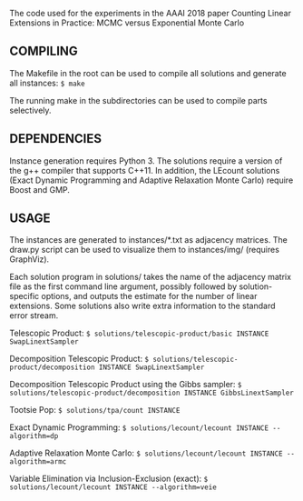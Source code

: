 The code used for the experiments in the AAAI 2018 paper Counting Linear
Extensions in Practice: MCMC versus Exponential Monte Carlo

## COMPILING

The Makefile in the root can be used to compile all solutions and generate all
instances:
```$ make```

The running make in the subdirectories can be used to compile parts
selectively.

## DEPENDENCIES

Instance generation requires Python 3. The solutions require a version of the
g++ compiler that supports C++11. In addition, the LEcount solutions (Exact
Dynamic Programming and Adaptive Relaxation Monte Carlo) require Boost and GMP.

## USAGE

The instances are generated to instances/*.txt as adjacency matrices. The
draw.py script can be used to visualize them to instances/img/ (requires
GraphViz).

Each solution program in solutions/ takes the name of the adjacency matrix file
as the first command line argument, possibly followed by solution-specific
options, and outputs the estimate for the number of linear extensions. Some
solutions also write extra information to the standard error stream.

Telescopic Product:
```$ solutions/telescopic-product/basic INSTANCE SwapLinextSampler```

Decomposition Telescopic Product:
```$ solutions/telescopic-product/decomposition INSTANCE SwapLinextSampler```

Decomposition Telescopic Product using the Gibbs sampler:
```$ solutions/telescopic-product/decomposition INSTANCE GibbsLinextSampler```

Tootsie Pop:
```$ solutions/tpa/count INSTANCE```

Exact Dynamic Programming:
```$ solutions/lecount/lecount INSTANCE --algorithm=dp```

Adaptive Relaxation Monte Carlo:
```$ solutions/lecount/lecount INSTANCE --algorithm=armc```

Variable Elimination via Inclusion-Exclusion (exact):
```$ solutions/lecount/lecount INSTANCE --algorithm=veie```
